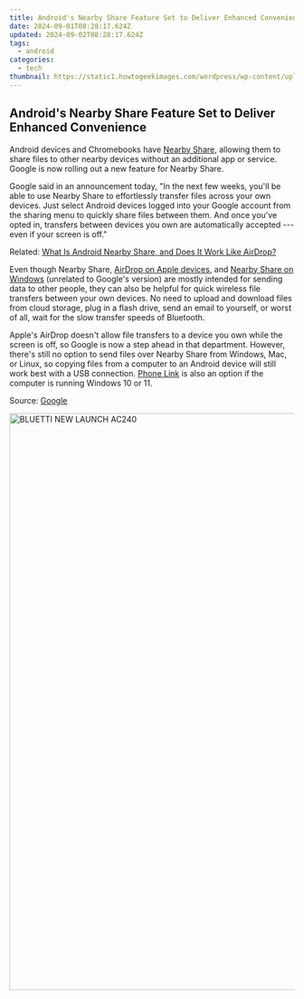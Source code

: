 ```yaml
---
title: Android's Nearby Share Feature Set to Deliver Enhanced Convenience
date: 2024-09-01T08:28:17.624Z
updated: 2024-09-02T08:28:17.624Z
tags:
  - android
categories:
  - tech
thumbnail: https://static1.howtogeekimages.com/wordpress/wp-content/uploads/2022/02/samsung-galaxy-s22-ultra-and-regular-in-hand-htg.jpg
---
```


## Android's Nearby Share Feature Set to Deliver Enhanced Convenience

Android devices and Chromebooks have [Nearby Share](https://instagram-clips.techidaily.com/updated-2024-approved-essential-hash-monitors-for-facebook-twitter-instagram/), allowing them to share files to other nearby devices without an additional app or service. Google is now rolling out a new feature for Nearby Share.

 Google said in an announcement today, "In the next few weeks, you'll be able to use Nearby Share to effortlessly transfer files across your own devices. Just select Android devices logged into your Google account from the sharing menu to quickly share files between them. And once you've opted in, transfers between devices you own are automatically accepted --- even if your screen is off."

Related: [What Is Android Nearby Share, and Does It Work Like AirDrop?](https://instagram-clips.techidaily.com/updated-2024-approved-essential-hash-monitors-for-facebook-twitter-instagram/) 

 Even though Nearby Share, [AirDrop on Apple devices](https://program-issues.techidaily.com/understanding-and-fixing-the-dilemma-why-is-msi-afterburner-not-seeing-my-gpu-in-w10w11/), and [Nearby Share on Windows](https://instagram-video-files.techidaily.com/image-improvement-masterclass-top-apps-decoded-for-2024/) (unrelated to Google's version) are mostly intended for sending data to other people, they can also be helpful for quick wireless file transfers between your own devices. No need to upload and download files from cloud storage, plug in a flash drive, send an email to yourself, or worst of all, wait for the slow transfer speeds of Bluetooth.

 Apple's AirDrop doesn't allow file transfers to a device you own while the screen is off, so Google is now a step ahead in that department. However, there's still no option to send files over Nearby Share from Windows, Mac, or Linux, so copying files from a computer to an Android device will still work best with a USB connection. [Phone Link](https://data-safeguard.techidaily.com/automated-data-gathering-with-cookiebot-solutions/) is also an option if the computer is running Windows 10 or 11.

 Source: [Google](https://blog.google/products/android/new-android-features-September-2022/)

<ins class="adsbygoogle"
     style="display:block"
     data-ad-format="autorelaxed"
     data-ad-client="ca-pub-7571918770474297"
     data-ad-slot="1223367746"></ins>



<ins class="adsbygoogle"
     style="display:block"
     data-ad-client="ca-pub-7571918770474297"
     data-ad-slot="8358498916"
     data-ad-format="auto"
     data-full-width-responsive="true"></ins>



<!-- affiliate ads begin -->
<a href="https://bluetties.sjv.io/c/5597632/2039292/17094" target="_top" id="2039292"><img src="//a.impactradius-go.com/display-ad/17094-2039292" border="0" alt="BLUETTI NEW LAUNCH AC240" width="954" height="1020"/></a><img height="0" width="0" src="https://imp.pxf.io/i/5597632/2039292/17094" style="position:absolute;visibility:hidden;" border="0" />
<!-- affiliate ads end -->